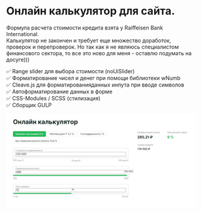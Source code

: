 # Онлайн калькулятор для сайта. 

Формула расчета стоимости кредита взята у Raiffeisen Bank International.  
Калькулятор не закончен и требует еще множество доработок, проверок и перепроверок. Но так как я не являюсь специалистом финансового сектора, то все это ново для меня - оставлю подумать на досуге)))
  
✅ Range slider для выбора стоимости (noUiSlider)  
✅ Форматирование чисел и денег при помощи библиотеки wNumb  
✅ Cleave.js для форматированияданных инпута при вводе символов  
✅ Автоформатирование данных в форме  
✅ CSS-Modules / SCSS (стилизация)  
✅ Сборщик GULP  

[![Online calculator](https://github.com/8807010/online-calc-site/blob/master/main-image.jpg)](https://8807010.github.io/online-calc-site/)
